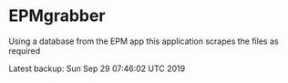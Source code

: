 # EPMgrabber
Using a database from the EPM app this application scrapes the files as required


Latest backup: Sun Sep 29 07:46:02 UTC 2019
